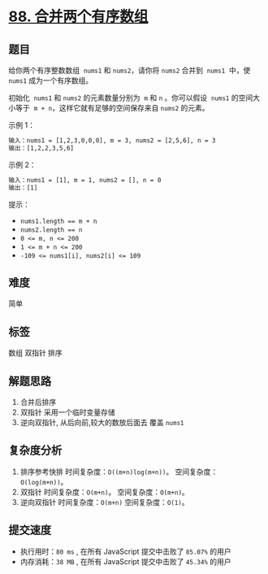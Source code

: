 # [88. 合并两个有序数组](https://leetcode-cn.com/problems/merge-sorted-array/)

## 题目

给你两个有序整数数组  `nums1` 和 `nums2`，请你将 `nums2` 合并到  `nums1`  中，使 `nums1` 成为一个有序数组。

初始化  `nums1` 和 `nums2` 的元素数量分别为  `m` 和 `n` 。你可以假设  `nums1` 的空间大小等于  `m + n`，这样它就有足够的空间保存来自 `nums2` 的元素。

示例 1：

```txt
输入：nums1 = [1,2,3,0,0,0], m = 3, nums2 = [2,5,6], n = 3
输出：[1,2,2,3,5,6]
```

示例 2：

```txt
输入：nums1 = [1], m = 1, nums2 = [], n = 0
输出：[1]
```

提示：

- `nums1.length == m + n`
- `nums2.length == n`
- `0 <= m, n <= 200`
- `1 <= m + n <= 200`
- `-109 <= nums1[i], nums2[i] <= 109`

## 难度

简单

## 标签

数组 双指针 排序

## 解题思路

1. 合并后排序
2. 双指针 采用一个临时变量存储
3. 逆向双指针, 从后向前,较大的数放后面去 覆盖 `nums1`

## 复杂度分析

1. 排序参考快排
   时间复杂度：`O((m+n)log(m+n))`。
   空间复杂度：`O(log(m+n))`。
2. 双指针
   时间复杂度：`O(m+n)`。
   空间复杂度：`O(m+n)`。
3. 逆向双指针
   时间复杂度：`O(m+n)`
   空间复杂度：`O(1)`。

## 提交速度

- 执行用时：`80 ms` , 在所有 JavaScript 提交中击败了 `85.07%` 的用户
- 内存消耗：`38 MB` , 在所有 JavaScript 提交中击败了 `45.34%` 的用户
